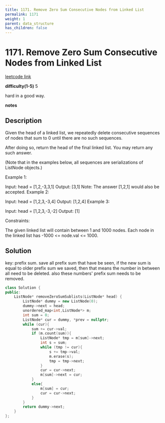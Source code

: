 ```yaml
---
title: 1171. Remove Zero Sum Consecutive Nodes from Linked List
permalink: 1171
weight: 1
parent: data_structure
has_children: false
---
```

# 1171. Remove Zero Sum Consecutive Nodes from Linked List
[leetcode link](https://leetcode.com/problems/remove-zero-sum-consecutive-nodes-from-linked-list/)

**difficulty(1-5)** 
5

hard in a good way.

**notes**   


## Description
Given the head of a linked list, we repeatedly delete consecutive sequences of nodes that sum to 0 until there are no such sequences.

After doing so, return the head of the final linked list.  You may return any such answer.

 

(Note that in the examples below, all sequences are serializations of ListNode objects.)

Example 1:

Input: head = [1,2,-3,3,1]
Output: [3,1]
Note: The answer [1,2,1] would also be accepted.
Example 2:

Input: head = [1,2,3,-3,4]
Output: [1,2,4]
Example 3:

Input: head = [1,2,3,-3,-2]
Output: [1]
 

Constraints:

The given linked list will contain between 1 and 1000 nodes.
Each node in the linked list has -1000 <= node.val <= 1000.

## Solution
key: prefix sum.
save all prefix sum that have be seen, if the new sum is equal to older prefix sum we saved, then that means the number in between all need to be deleted. also these numbers' prefix sum needs to be removed.

```c++
class Solution {
public:
    ListNode* removeZeroSumSublists(ListNode* head) {
        ListNode* dummy = new ListNode(0);
        dummy->next = head;
        unordered_map<int,ListNode*> m;
        int sum = 0;
        ListNode* cur = dummy, *prev = nullptr;
        while (cur){
            sum += cur->val;
            if (m.count(sum)){
                ListNode* tmp = m[sum]->next;
                int s = sum;
                while (tmp != cur){
                    s += tmp->val;
                    m.erase(s);     
                    tmp = tmp->next;
                }
                cur = cur->next;
                m[sum]->next = cur;
            }
            else{
                m[sum] = cur;
                cur = cur->next;
            }
        }
        return dummy->next;
    }
};
```

<!-- 
Default label
{: .label }

Blue label
{: .label .label-blue }

Stable
{: .label .label-green }

New release
{: .label .label-purple }

Coming soon
{: .label .label-yellow }

Deprecated
{: .label .label-red } -->
